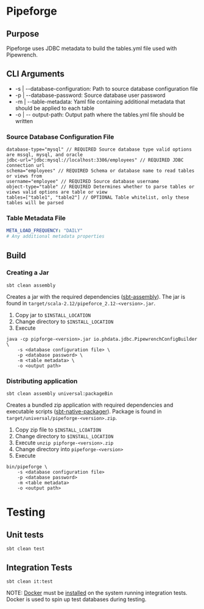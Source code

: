 # Pipeforge

## Purpose
Pipeforge uses JDBC metadata to build the tables.yml file used with Pipewrench.

## CLI Arguments
- -s | --database-configuration: Path to source database configuration file
- -p | --database-password: Source database user password
- -m | --table-metadata: Yaml file containing additional metadata that should be applied to each table
- -o | -- output-path: Output path where the tables.yml file should be written

### Source Database Configuration File
```hocon
database-type="mysql" // REQUIRED Source database type valid options are mssql, mysql, and oracle
jdbc-url="jdbc:mysql://localhost:3306/employees" // REQUIRED JDBC connection url
schema="employees" // REQUIRED Schema or database name to read tables or views from
username="employee" // REQUIRED Source database username
object-type="table" // REQUIRED Determines whether to parse tables or views valid options are table or view
tables=["table1", "table2"] // OPTIONAL Table whitelist, only these tables will be parsed
```

### Table Metadata File
```yaml
META_LOAD_FREQUENCY: "DAILY"
# Any additional metadata properties
```

## Build

### Creating a Jar

```sbtshell
sbt clean assembly
```

Creates a jar with the required dependencies ([sbt-assembly](https://github.com/sbt/sbt-assembly)).  The jar is found in  `target/scala-2.12/pipeforce_2.12-<version>.jar`.

1. Copy jar to `$INSTALL_LOCATION`
2. Change directory to `$INSTALL_LOCATION`
3. Execute 
```
java -cp pipforge-<version>.jar io.phdata.jdbc.PipewrenchConfigBuilder \
    -s <database configuration file> \
    -p <database password> \
    -m <table metadata> \
    -o <output path>
```

### Distributing application

```sbtshell
sbt clean assembly universal:packageBin
```
Creates a bundled zip application with required dependencies and executable scripts ([sbt-native-packager](https://github.com/sbt/sbt-native-packager)).  Package is found in `target/universal/pipeforge-<version>.zip`.

1. Copy zip file to `$INSTALL_LCOATION`
2. Change directory to `$INSTALL_LOCATION`
3. Execute `unzip pipforge-<version>.zip`
4. Change directory into `pipeforge-<version>`
5. Execute 
```
bin/pipeforge \
    -s <database configuration file>
    -p <database password>
    -m <table metadata>
    -o <output path> 
```
# Testing

## Unit tests

```sbtshell
sbt clean test
```

## Integration Tests

```sbtshell
sbt clean it:test
```

NOTE: [Docker](https://www.docker.com/) must be [installed](https://docs.docker.com/engine/installation/) on the system running integration tests.  Docker is used to spin up test databases during testing.
